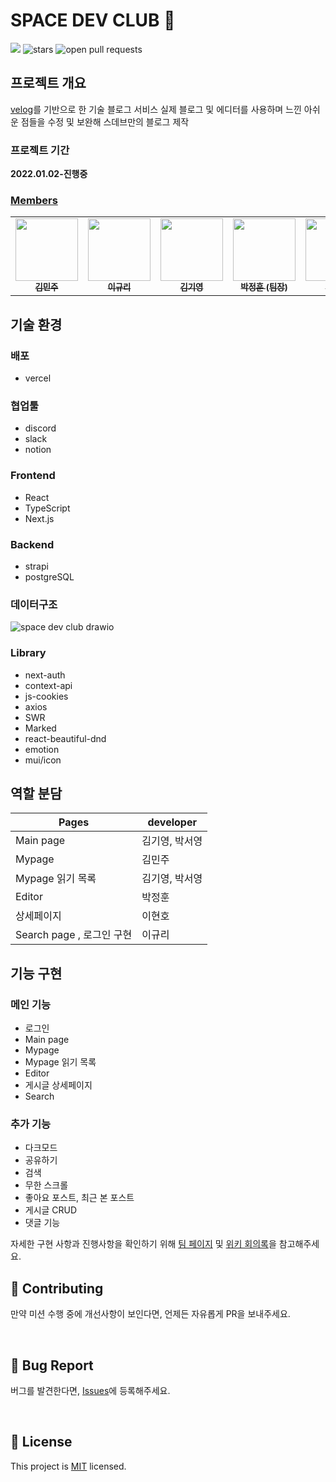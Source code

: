 # SPACE DEV CLUB 🚀

<a href="https://hits.seeyoufarm.com"><img src="https://hits.seeyoufarm.com/api/count/incr/badge.svg?url=https%3A%2F%2Fgithub.com%2FJunghoon-P%2FSPACE_DEV_CLUB_FRONT&count_bg=%2379C83D&title_bg=%23555555&icon=&icon_color=%23E7E7E7&title=hits&edge_flat=false"/></a>
<img src="https://img.shields.io/github/stars/Junghoon-P/SPACE_DEV_CLUB_FRONT" alt="stars"/>
<img src="https://img.shields.io/github/issues-pr/Junghoon-P/SPACE_DEV_CLUB_FRONT" alt="open pull requests"/>

## 프로젝트 개요

[velog](https://velog.io/)를 기반으로 한 기술 블로그 서비스
실제 블로그 및 에디터를 사용하며 느낀 아쉬운 점들을 수정 및 보완해 스데브만의 블로그 제작

### 프로젝트 기간

**2022.01.02-진행중**

### [Members](https://www.spacelog.today/introduce)

<table>
  <tr>
    <td align="center">
      <a href="https://github.com/deli-ght"
        ><img
          src="https://avatars.githubusercontent.com/deli-ght"
          width="100px;"
          alt=""
        /><br /><sub><b>김민주</b></sub></a
      ><br />
    </td>
    <td align="center">
      <a href="https://github.com/jae04099"
        ><img
          src="https://avatars.githubusercontent.com/jae04099"
          width="100px;"
          alt=""
        /><br /><sub><b>이규리</b></sub></a
      ><br />
    </td>
    <td align="center">
      <a href="https://github.com/kykim00"
        ><img
          src="https://avatars.githubusercontent.com/kykim00"
          width="100px;"
          alt=""
        /><br /><sub><b>김기영</b></sub></a
      ><br />
    </td>
    <td align="center">
      <a href="https://github.com/Junghoon-P"
        ><img
          src="https://avatars.githubusercontent.com/Junghoon-P"
          width="100px;"
          alt=""
        /><br /><sub><b>박정훈 (팀장)</b></sub></a
      ><br />
    </td>
    <td align="center">
      <a href="https://github.com/ongddree"
        ><img
          src="https://avatars.githubusercontent.com/ongddree"
          width="100px;"
          alt=""
        /><br /><sub><b>박서영</b></sub></a
      ><br />
    </td>
      <td align="center">
      <a href="https://github.com/LEEHYUNHO2001"
        ><img
          src="https://avatars.githubusercontent.com/LEEHYUNHO2001"
          width="100px;"
          alt=""
        /><br /><sub><b>이현호</b></sub></a>
    <br />
    </td>
  </tr>
</table>

## 기술 환경

### 배포

- vercel

### 협업툴

- discord
- slack
- notion

### Frontend

- React
- TypeScript
- Next.js

### Backend

- strapi
- postgreSQL

### 데이터구조
![space dev club drawio](https://user-images.githubusercontent.com/77158595/161386392-c1a1cba8-1764-4338-9a50-99e29ebf379c.png)


### Library

- next-auth
- context-api
- js-cookies
- axios
- SWR
- Marked
- react-beautiful-dnd
- emotion
- mui/icon

## 역할 분담

| Pages                     | developer      |
| ------------------------- | -------------- |
| Main page                 | 김기영, 박서영 |
| Mypage                    | 김민주         |
| Mypage 읽기 목록          | 김기영, 박서영 |
| Editor                    | 박정훈         |
| 상세페이지                | 이현호         |
| Search page , 로그인 구현 | 이규리         |

<!-- ## 데이터베이스 구조 -->

## 기능 구현

### 메인 기능

- 로그인
- Main page
- Mypage
- Mypage 읽기 목록
- Editor
- 게시글 상세페이지
- Search

### 추가 기능

- 다크모드
- 공유하기
- 검색
- 무한 스크롤
- 좋아요 포스트, 최근 본 포스트
- 게시글 CRUD
- 댓글 기능

자세한 구현 사항과 진행사항을 확인하기 위해 [팀 페이지](https://scandalous-pleasure-6aa.notion.site/24fc67c23010418e9dde3665fcd529ce?v=8bc5f8c7e6444d4ea63e785fd20b0dfc) 및 [위키 회의록](https://github.com/SPACE-DEV-CLUB/SPACE_DEV_CLUB_FRONT/wiki)을 참고해주세요.

## 👏 Contributing

만약 미션 수행 중에 개선사항이 보인다면, 언제든 자유롭게 PR을 보내주세요.

<br/>

## 🐞 Bug Report

버그를 발견한다면, [Issues](https://github.com/Junghoon-P/SPACE_DEV_CLUB_FRONT/issues)에 등록해주세요.

<br/>

## 📝 License

This project is [MIT](https://github.com/SPACE-DEV-CLUB/SPACE_DEV_CLUB_FRONT/blob/develop/LICENSE.md) licensed.
